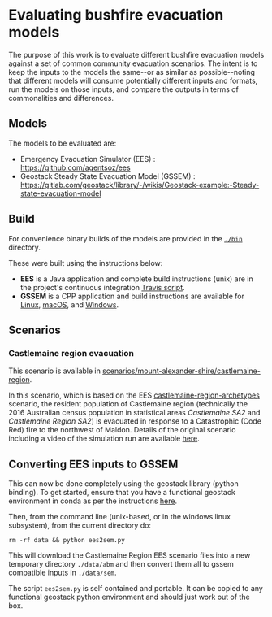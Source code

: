 # Evaluating bushfire evacuation models

The purpose of this work is to evaluate different bushfire evacuation models against a set of common community evacuation scenarios. The intent is to keep the inputs to the models the same--or as similar as possible--noting that different models will consume potentially different inputs and formats, run the models on those inputs, and compare the outputs in terms of commonalities and differences.

## Models

The models to be evaluated are:

* Emergency Evacuation Simulator (EES) : https://github.com/agentsoz/ees
* Geostack Steady State Evacuation Model (GSSEM) : https://gitlab.com/geostack/library/-/wikis/Geostack-example:-Steady-state-evacuation-model


## Build

For convenience binary builds of the models are provided in the [`./bin`](./bin) directory.

These were built using the instructions below:
* **EES** is a Java application and complete build instructions (unix) are in the project's continuous integration [Travis script](https://github.com/agentsoz/ees/blob/master/.travis.yml).
* **GSSEM** is a CPP application and build instructions are available for [Linux](https://gitlab.com/geostack/library/-/wikis/Building%20Geostack%20on%20Linux), [macOS](https://gitlab.com/geostack/library/-/wikis/Build-and-run-Geostack-on-macOS), and [Windows](https://gitlab.com/geostack/library/-/wikis/Building%20Python%20packages%20on%20Win64).

## Scenarios

### Castlemaine region evacuation

This scenario is available in [scenarios/mount-alexander-shire/castlemaine-region](scenarios/mount-alexander-shire/castlemaine-region).

In this scenario, which is based on the EES [castlemaine-region-archetypes](https://github.com/agentsoz/ees/tree/master/scenarios/mount-alexander-shire/castlemaine-region-archetypes) scenario, the resident population of Castlemaine region (technically the 2016 Australian census population in statistical areas *Castlemaine SA2* and *Castlemaine Region SA2*) is evacuated in response to a Catastrophic (Code Red) fire to the northwest of Maldon. Details of the original scenario including a video of the simulation run are available [here](https://github.com/agentsoz/ees/blob/master/scenarios/mount-alexander-shire/castlemaine-region-archetypes/README.md#commit-495a7f8--9-sep-2019).

## Converting EES inputs to GSSEM

This can now be done completely using the geostack library (python binding). To get started, ensure that you have a functional geostack environment in conda as per the instructions [here](https://gitlab.com/geostack/library/-/wikis/Building-Python-packages).

Then, from the command line (unix-based, or in the windows linux subsystem), from the current directory do:

```
rm -rf data && python ees2sem.py
```

This will download the Castlemaine Region EES scenario files into a new temporary directory `./data/abm` and then convert them all to gssem compatible inputs in `./data/sem`.

The script `ees2sem.py` is self contained and portable. It can be copied to any functional geostack python environment and should just work out of the box. 
